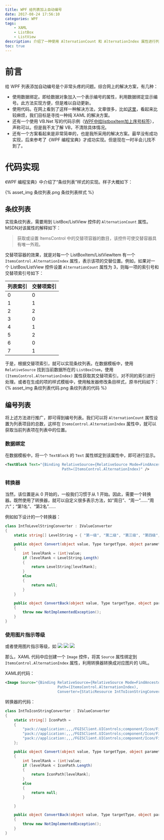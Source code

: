 ```yaml
---
title: WPF 给列表加上自动编号
date: 2017-08-24 17:56:10
categories: WPF
tags: 
    - XAML
    - ListBox
    - ListView
description: 介绍了一种使用 AlternationCount 和 AlternationIndex 属性进行列表自动编号的方法。
toc: true
---
```

# 前言
给 WPF 列表添加自动编号是个非常头疼的问题。综合网上的解决方案，有几种：
- 使用数据绑定。即给数据对象加入一个表示编号的属性，利用数据绑定显示编号。此方法实现方便，但是难以自动更新。
- 使用代码。在网上看到了这样一种解决方法，文章很多，比如[这里](http://www.cnblogs.com/CSharpSPF/archive/2012/02/29/2373287.html)，看起来比较麻烦，我们目标是寻找一种纯 XAML 的解决方案。
- 还有一个使用 VB.Net 写的代码示例（[WPF中给listboxItem加上序号标签](http://download.csdn.net/download/u013305271/6874881)），声称可以。但是我不太了解 VB，不清除具体情况。
- 还有一个方案看起来是非常简单的，也是我所采用的解决方案。最早没有成功实现，后来参考了《WPF 编程宝典》才成功实现。但是现在一时半会儿找不到了。

# 代码实现
《WPF 编程宝典》中介绍了“条纹列表”样式的实现。样子大概如下：

{% asset_img 条纹列表.png 条纹列表样式 %}
## 条纹列表
实现条纹列表，需要用到 ListBox/ListView 控件的 `AlternationCount` 属性。MSDN对该属性的解释如下：
> 获取或设置 ItemsControl 中的交替项容器的数目，该控件可使交替容器具有唯一外观。

交替项容器的效果，就是对每一个 ListBoxItem/ListViewItem 有一个 `ItemsControl.AlternationIndex` 属性，表示该项的交替位置。例如，如果对一个 ListBox/ListView 控件设置 `AlternationCount` 属性为 3，则每一项的索引号和交替项索引号如下：

|列表索引|交替项索引|
|---|--|
|0|0|
|1|1|
|2|2|
|3|0|
|4|1|
|5|2|
|6|0|
|7|1|

于是，根据交替项索引，就可以实现条纹列表。在数据模板中，使用 `RelativeSource` 找到当前数据所在的 `ListBoxItem`，使用 `(ItemsControl.AlternationIndex)` 属性获取其交替项索引，对不同的索引进行处理。或者在生成的项的样式模板中，使用触发器修改条目样式，原书代码如下：
{% asset_img 条纹列表代码.png 条纹列表的代码 %}

## 编号列表
将上述方法进行推广，即可得到编号列表。我们可以将 `AlternationCount` 属性设置为列表项目的总数，这样在 `ItemsControl.AlternationIndex` 属性中，就可以获取当前列表项在列表中的位置。

### 数据绑定
在数据模板中，将一个 `TextBlock` 的 `Text` 属性绑定到该属性中，即可进行显示。
``` xml
<TextBlock Text="{Binding RelativeSource={RelativeSource Mode=FindAncestor, AncestorType=ListBoxItem}, 
                          Path=(ItemsControl.AlternationIndex)" />

```

### 转换器
当然，该位置是从 0 开始的，一般我们习惯于从 1 开始。因此，需要一个转换器。既然使用了转换器，就可以自定义很多表示方法，如“周日”、“周一”……“周六”；“第1名”、“第2名”……

例如如下设计的一个转换器：
``` cs
class IntToLevelStringConverter : IValueConverter
{
    static string[] LevelString = { "第一级", "第二级", "第三级", "第四级", "第五级" };

    public object Convert(object value, Type targetType, object parameter, CultureInfo culture)
    {
        int levelRank = (int)value;
        if (levelRank < LevelString.Length)
        {
            return LevelString[levelRank];
        }
        else
        {
            return null;
        }
    }

    public object ConvertBack(object value, Type targetType, object parameter, CultureInfo culture)
    {
        throw new NotImplementedException();
    }
}
```
### 使用图片指示等级
或者使用图片指示等级，如
![](/WPF/list-with-number/1ji.png)
![](/WPF/list-with-number/2ji.png)
![](/WPF/list-with-number/3ji.png)

那么，XAML 代码中应创建一个 `Image` 控件，将其 `Source` 属性绑定到 `ItemsControl.AlternationIndex` 属性，利用转换器转换成对应图片的 URL。

XAML的代码：
``` xml
<Image Source="{Binding RelativeSource={RelativeSource Mode=FindAncestor, AncestorType=ListBoxItem}, 
                        Path=(ItemsControl.AlternationIndex), 
                        Converter={StaticResource IntToIconStringConverter}}"/>

```
转换器的代码：
``` cs
class IntToIconStringConverter : IValueConverter
{
    static string[] IconPath =
    {
        "pack://application:,,,/FGISClient.UIControls;component/Icon/FireHandle/1ji.png",
        "pack://application:,,,/FGISClient.UIControls;component/Icon/FireHandle/2ji.png",
        "pack://application:,,,/FGISClient.UIControls;component/Icon/FireHandle/3ji.png"
    };

    public object Convert(object value, Type targetType, object parameter, CultureInfo culture)
    {
        int levelRank = (int)value;
        if (levelRank < IconPath.Length)
        {
            return IconPath[levelRank];
        }
        else
        {
            return null;
        }

    }

    public object ConvertBack(object value, Type targetType, object parameter, CultureInfo culture)
    {
        throw new NotImplementedException();
    }
}
```